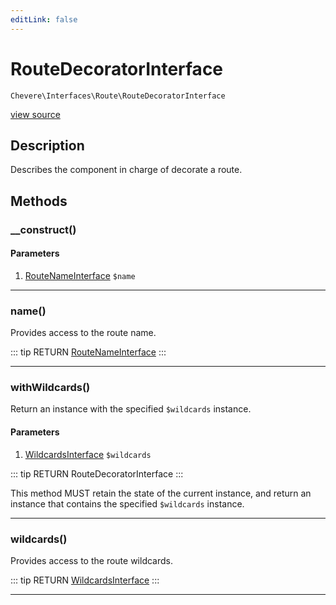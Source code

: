 ```yaml
---
editLink: false
---
```


# RouteDecoratorInterface

`Chevere\Interfaces\Route\RouteDecoratorInterface`

[view source](https://github.com/chevere/chevere/blob/master/src/Chevere/Interfaces/Route/RouteDecoratorInterface.php)

## Description

Describes the component in charge of decorate a route.

## Methods

### __construct()

#### Parameters

1. [RouteNameInterface](./RouteNameInterface.md) `$name`

---

### name()

Provides access to the route name.

::: tip RETURN
[RouteNameInterface](./RouteNameInterface.md)
:::

---

### withWildcards()

Return an instance with the specified `$wildcards` instance.

#### Parameters

1. [WildcardsInterface](./WildcardsInterface.md) `$wildcards`

::: tip RETURN
RouteDecoratorInterface
:::

This method MUST retain the state of the current instance, and return
an instance that contains the specified `$wildcards` instance.

---

### wildcards()

Provides access to the route wildcards.

::: tip RETURN
[WildcardsInterface](./WildcardsInterface.md)
:::

---
